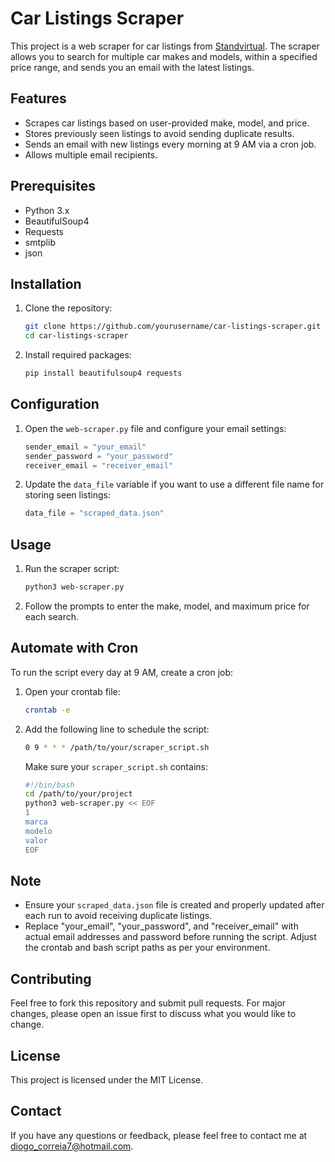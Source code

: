 # Car Listings Scraper

This project is a web scraper for car listings from [Standvirtual](https://www.standvirtual.com). The scraper allows you to search for multiple car makes and models, within a specified price range, and sends you an email with the latest listings.

## Features

- Scrapes car listings based on user-provided make, model, and price.
- Stores previously seen listings to avoid sending duplicate results.
- Sends an email with new listings every morning at 9 AM via a cron job.
- Allows multiple email recipients.

## Prerequisites

- Python 3.x
- BeautifulSoup4
- Requests
- smtplib
- json

## Installation

1. Clone the repository:
    ```sh
    git clone https://github.com/yourusername/car-listings-scraper.git
    cd car-listings-scraper
    ```

2. Install required packages:
    ```sh
    pip install beautifulsoup4 requests
    ```

## Configuration

1. Open the `web-scraper.py` file and configure your email settings:
    ```python
    sender_email = "your_email"
    sender_password = "your_password"
    receiver_email = "receiver_email"
    ```

2. Update the `data_file` variable if you want to use a different file name for storing seen listings:
    ```python
    data_file = "scraped_data.json"
    ```

## Usage

1. Run the scraper script:
    ```sh
    python3 web-scraper.py
    ```

2. Follow the prompts to enter the make, model, and maximum price for each search.

## Automate with Cron

To run the script every day at 9 AM, create a cron job:

1. Open your crontab file:
    ```sh
    crontab -e
    ```

2. Add the following line to schedule the script:
    ```sh
    0 9 * * * /path/to/your/scraper_script.sh
    ```

    Make sure your `scraper_script.sh` contains:
    ```sh
    #!/bin/bash
    cd /path/to/your/project
    python3 web-scraper.py << EOF
    1
    marca
    modelo
    valor
    EOF
    ```

## Note

- Ensure your `scraped_data.json` file is created and properly updated after each run to avoid receiving duplicate listings.
- Replace "your_email", "your_password", and "receiver_email" with actual email addresses and password before running the script. Adjust the crontab and bash script paths as per your environment.

## Contributing

Feel free to fork this repository and submit pull requests. For major changes, please open an issue first to discuss what you would like to change.

## License

This project is licensed under the MIT License.

## Contact

If you have any questions or feedback, please feel free to contact me at diogo_correia7@hotmail.com.
